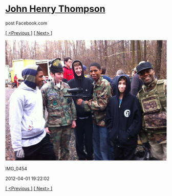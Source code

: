 # [John Henry Thompson](../README.md)
post Facebook.com

[[ <Previous ]](2012-04-01-10.md) [[ Next> ]](2012-04-01-12.md)

[![](../media/2012-04-01/Paintball-14th-B-day-IMG_0454.jpg)](../README.md)

IMG_0454

2012-04-01 19:22:02

[[ <Previous ]](2012-04-01-10.md) [[ Next> ]](2012-04-01-12.md)